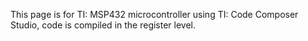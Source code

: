 This page is for TI: MSP432 microcontroller using TI: Code Composer Studio, code is compiled in the register level.
